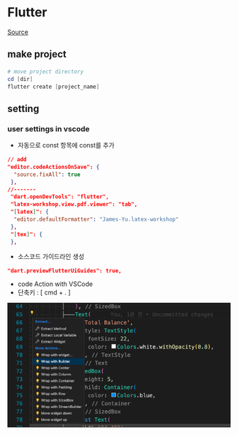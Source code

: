 # Flutter

[Source](https://nomadcoders.co/)

## make project

```powershell
# move project directory
cd [dir]
flutter create [project_name]
```

## setting

### user settings in vscode

- 자동으로 const 항목에 const를 추가

```json
// add
"editor.codeActionsOnSave": {
  "source.fixAll": true
 },
//-------
 "dart.openDevTools": "flutter",
 "latex-workshop.view.pdf.viewer": "tab",
 "[latex]": {
  "editor.defaultFormatter": "James-Yu.latex-workshop"
 },
 "[tex]": {
 },
```

- 소스코드 가이드라인 생성

```json
"dart.previewFlutterUiGuides": true,
```

- code Action with VSCode
- 단축키 : [ cmd + . ]

![ex codeaction](./image/img_flutter_codeAction.png)
